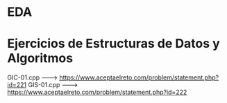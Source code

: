 EDA
============
Ejercicios de Estructuras de Datos y Algoritmos
============
GIC-01.cpp ---> https://www.aceptaelreto.com/problem/statement.php?id=221
GIS-01.cpp ---> https://www.aceptaelreto.com/problem/statement.php?id=222
